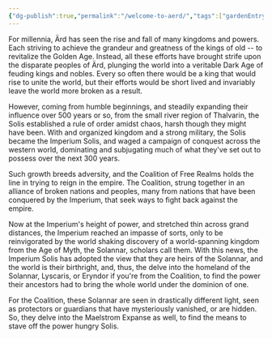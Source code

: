 ```yaml
---
{"dg-publish":true,"permalink":"/welcome-to-aerd/","tags":["gardenEntry"]}
---
```




For millennia, Ärd has seen the rise and fall of many kingdoms and powers. Each striving to achieve the grandeur and greatness of the kings of old -- to revitalize the Golden Age. Instead, all these efforts have brought strife upon the disparate peoples of Ärd, plunging the world into a veritable Dark Age of feuding kings and nobles. Every so often there would be a king that would rise to unite the world, but their efforts would be short lived and invariably leave the world more broken as a result. 

However, coming from humble beginnings, and steadily expanding their influence over 500 years or so, from the small river region of Thalvarin, the Solis established a rule of order amidst chaos, harsh though they might have been. With and organized kingdom and a strong military, the Solis became the Imperium Solis, and waged a campaign of conquest across the western world, dominating and subjugating much of what they've set out to possess over the next 300 years.

Such growth breeds adversity, and the Coalition of Free Realms holds the line in trying to reign in the empire. The Coalition, strung together in an alliance of broken nations and peoples, many from nations that have been conquered by the Imperium, that seek ways to fight back against the empire. 

Now at the Imperium's height of power, and stretched thin across grand distances, the Imperium reached an impasse of sorts, only to be reinvigorated by the world shaking discovery of a world-spanning kingdom from the Age of Myth, the Solannar, scholars call them. With this news, the Imperium Solis has adopted the view that they are heirs of the Solannar, and the world is their birthright, and, thus, the delve into the homeland of the Solannar, Lyscaris, or Eryndor if you're from the Coalition, to find the power their ancestors had to bring the whole world under the dominion of one. 

For the Coalition, these Solannar are seen in drastically different light, seen as protectors or guardians that have mysteriously vanished, or are hidden. So, they delve into the Maelstrom Expanse as well, to find the means to stave off the power hungry Solis. 